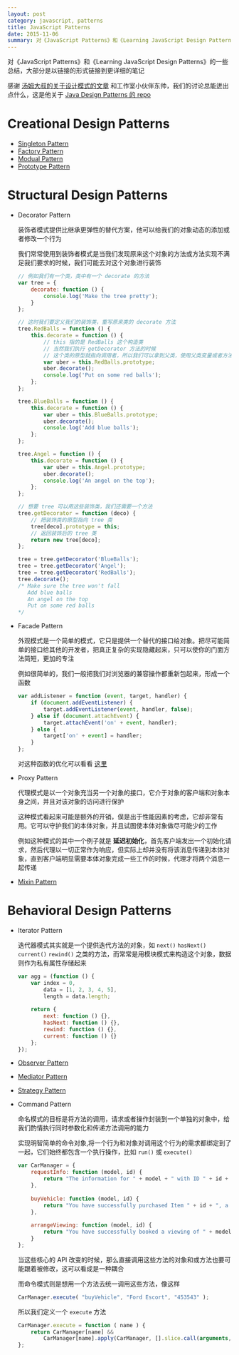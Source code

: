 ```yaml
---
layout: post
category: javascript, patterns
title: JavaScript Patterns
date: 2015-11-06
summary: 对《JavaScript Patterns》和《Learning JavaScript Design Patterns》的一些总结
---
```


对《JavaScript Patterns》和《Learning JavaScript Design Patterns》的一些总结，大部分是以链接的形式链接到更详细的笔记

感谢 [汤姆大叔的关于设计模式的文章](http://www.cnblogs.com/TomXu/archive/2011/12/15/2288411.html) 和工作室小伙伴东帅，我们的讨论总能迸出点什么，这是他关于 [Java Design Patterns 的 repo](https://github.com/XiaodongDu/design-pattern-examples)

# Creational Design Patterns

- [Singleton Pattern](https://github.com/L-movingon/prepare-for-interview/blob/master/Design-Patterns/singleton-pattern.md)
- [Factory Pattern](https://github.com/L-movingon/prepare-for-interview/blob/master/Design-Patterns/factory-pattern.md)
- [Modual Pattern](https://github.com/L-movingon/prepare-for-interview/blob/master/Books/JavaScript-Patterns/javascript-patterns-part-3.md#module-pattern)
- [Prototype Pattern](https://github.com/L-movingon/prepare-for-interview/blob/master/Design-Patterns/prototypal-inheritance.md)

# Structural Design Patterns

- Decorator Pattern

    装饰者模式提供比继承更弹性的替代方案，他可以给我们的对象动态的添加或者修改一个行为
    
    我们常常使用到装饰者模式是当我们发现原来这个对象的方法或方法实现不满足我们要求的时候，我们可能去对这个对象进行装饰
    
    ```javascript
    // 例如我们有一个类，类中有一个 decorate 的方法
    var tree = {
        decorate: function () {
            console.log('Make the tree pretty');
        }
    };
    
    // 这时我们要定义我们的装饰类，重写原来类的 decorate 方法
    tree.RedBalls = function () {
        this.decorate = function () {
            // this 指的是 RedBalls 这个构造类
            // 当然我们执行 getDecorator 方法的时候
            // 这个类的原型就指向调用者，所以我们可以拿到父类，使用父类变量或者方法
            var uber = this.RedBalls.prototype;
            uber.decorate();
            console.log('Put on some red balls');
        };
    };
    
    tree.BlueBalls = function () {
        this.decorate = function () {
            var uber = this.BlueBalls.prototype;
            uber.decorate();
            console.log('Add blue balls');
        };
    };
    
    tree.Angel = function () {
        this.decorate = function () {
            var uber = this.Angel.prototype;
            uber.decorate();
            console.log('An angel on the top');
        };
    };
    
    // 想要 tree 可以用这些装饰类，我们还需要一个方法
    tree.getDecorator = function (deco) {
        // 把装饰类的原型指向 tree 类
        tree[deco].prototype = this;
        // 返回装饰后的 tree 类
        return new tree[deco];
    };
    
    tree = tree.getDecorator('BlueBalls');
    tree = tree.getDecorator('Angel');
    tree = tree.getDecorator('RedBalls');
    tree.decorate();
    /* Make sure the tree won't fall
       Add blue balls
       An angel on the top
       Put on some red balls
    */
    ```

- Facade Pattern

    外观模式是一个简单的模式，它只是提供一个替代的接口给对象。把尽可能简单的接口给其他的开发者，把真正复杂的实现隐藏起来，只可以使你的门面方法简短，更加的专注
    
    例如很简单的，我们一般把我们对浏览器的兼容操作都重新包起来，形成一个函数
    
    ```javascript
    var addListener = function (event, target, handler) {
        if (document.addEventListener) {
            target.addEventListener(event, handler, false);
        } else if (document.attachEvent) {
            target.attachEvent('on' + event, handler);
        } else {
            target['on' + event] = handler;
        }
    };
    ```
    
    对这种函数的优化可以看看 [这里](https://github.com/L-movingon/prepare-for-interview/blob/master/Books/JavaScript-Patterns/javascript-patterns-part-5.md#events)

- Proxy Pattern

    代理模式是以一个对象充当另一个对象的接口，它介于对象的客户端和对象本身之间，并且对该对象的访问进行保护
    
    这种模式看起来可能是额外的开销，俣是出于性能因素的考虑，它却非常有用。它可以守护我们的本体对象，并且试图使本体对象做尽可能少的工作
    
    例如这种模式的其中一个例子就是 **延迟初始化**，首先客户端发出一个初始化请求，然后代理以一切正常作为响应，但实际上却并没有将该消息传递到本体对象，直到客户端明显需要本体对象完成一些工作的时候，代理才将两个消息一起传递

- [Mixin Pattern](https://github.com/L-movingon/prepare-for-interview/blob/master/Design-Patterns/prototypal-inheritance.md#inheriting-from-multiple-prototypes)

# Behavioral Design Patterns

- Iterator Pattern

    迭代器模式其实就是一个提供迭代方法的对象，如 `next()` `hasNext()` `current()` `rewind()` 之类的方法，而常常是用模块模式来构造这个对象，数据则作为私有属性存储起来
    
    ```javascript
    var agg = (function () {
        var index = 0,
            data = [1, 2, 3, 4, 5],
            length = data.length;
        
        return {
            next: function () {},
            hasNext: function () {},
            rewind: function () {},
            current: function () {}
        };
    });
    ```
    
- [Observer Pattern](https://github.com/L-movingon/prepare-for-interview/blob/master/Design-Patterns/observer-pattern.md)
- [Mediator Pattern](https://github.com/L-movingon/prepare-for-interview/blob/master/Design-Patterns/mediator-pattern.md)
- [Strategy Pattern](https://github.com/L-movingon/prepare-for-interview/blob/master/Design-Patterns/strategy-pattern.md)
- Command Pattern

    命名模式的目标是将方法的调用，请求或者操作封装到一个单独的对象中，给我们酌情执行同时参数化和传递方法调用的能力
    
    实现明智简单的命令对象,将一个行为和对象对调用这个行为的需求都绑定到了一起，它们始终都包含一个执行操作，比如 `run()` 或 `execute()`
 
    ```javascript
    var CarManager = {
        requestInfo: function (model, id) {
            return "The information for " + model + " with ID " + id + " is foobar";
        },
        
        buyVehicle: function (model, id) {
            return "You have successfully purchased Item " + id + ", a " + model;
        },
        
        arrangeViewing: function (model, id) {
            return "You have successfully booked a viewing of " + model + " ( " + id + " ) ";
        }
    };
    ```
    
    当这些核心的 API 改变的时候，那么直接调用这些方法的对象和或方法也要可能跟着被修改，这可以看成是一种耦合
    
    而命令模式则是想用一个方法去统一调用这些方法，像这样
    
    ```javascript
    CarManager.execute( "buyVehicle", "Ford Escort", "453543" );
    ```
    
    所以我们定义一个 `execute` 方法
    
    ```javascript
    CarManager.execute = function ( name ) {
        return CarManager[name] && 
            CarManager[name].apply(CarManager, [].slice.call(arguments, 1));
    };
    ```